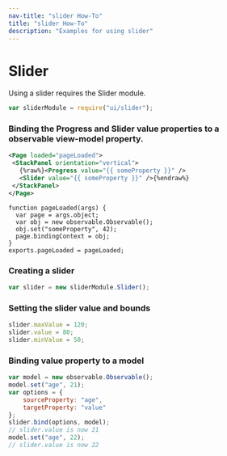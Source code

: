 ```yaml
---
nav-title: "slider How-To"
title: "slider How-To"
description: "Examples for using slider"
---
```

# Slider
Using a slider requires the Slider module.
``` JavaScript
var sliderModule = require("ui/slider");
```
### Binding the Progress and Slider value properties to a observable view-model property.
```XML
<Page loaded="pageLoaded">
 <StackPanel orientation="vertical">
   {%raw%}<Progress value="{{ someProperty }}" />
   <Slider value="{{ someProperty }}" />{%endraw%}
 </StackPanel>
</Page>
```
```JS
function pageLoaded(args) {
  var page = args.object;
  var obj = new observable.Observable();
  obj.set("someProperty", 42);
  page.bindingContext = obj;
}
exports.pageLoaded = pageLoaded;
```
### Creating a slider
``` JavaScript
var slider = new sliderModule.Slider();
```
### Setting the slider value and bounds
``` JavaScript
slider.maxValue = 120;
slider.value = 80;
slider.minValue = 50;
```
### Binding value property to a model
``` JavaScript
var model = new observable.Observable();
model.set("age", 21);
var options = {
    sourceProperty: "age",
    targetProperty: "value"
};
slider.bind(options, model);
// slider.value is now 21
model.set("age", 22);
// slider.value is now 22
```
